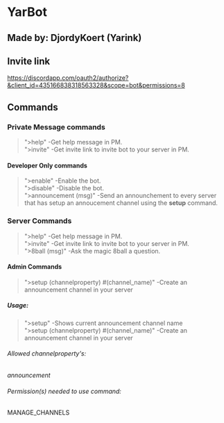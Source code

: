# YarBot
## Made by: DjordyKoert (Yarink)
## Invite link
https://discordapp.com/oauth2/authorize?&client_id=435166838318563328&scope=bot&permissions=8

## Commands
### Private Message commands
>">help" -Get help message in PM. <br />
>">invite" -Get invite link to invite bot to your server in PM. <br />
#### Developer Only commands
>">enable" -Enable the bot. <br />
>">disable" -Disable the bot. <br />
>">announcement (msg)" -Send an announchement to every server that has setup an annoucement channel using the **setup** command.

### Server Commands
>">help" -Get help message in PM. <br />
>">invite" -Get invite link to invite bot to your server in PM. <br />
>">8ball (msg)" -Ask the magic 8ball a question. <br />
#### Admin Commands
>">setup (channelproperty) #(channel_name)" -Create an announcement channel in your server
##### Usage:
>">setup" -Shows current announcement channel name <br />
>">setup (channelproperty) #(channel_name)" -Create an announcement channel in your server 
###### Allowed channelproperty's:
*announcement*
###### Permission(s) needed to use command:
MANAGE_CHANNELS
